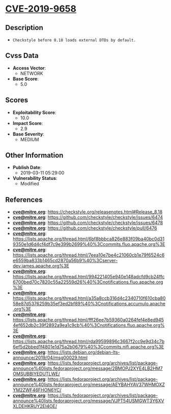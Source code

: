 
# [CVE-2019-9658](https://cve.mitre.org/cgi-bin/cvename.cgi?name=CVE-2019-9658)

## Description

- `Checkstyle before 8.18 loads external DTDs by default.`

## Cvss Data

- **Access Vector**:
  - NETWORK
- **Base Score**:
  - 5.0

## Scores

- **Exploitability Score**:
  - 10.0
- **Impact Score**:
  - 2.9
- **Base Severity**:
  - MEDIUM

## Other Information

- **Publish Date**:
  - 2019-03-11 05:29:00
- **Vulnerability Status**:
  - Modified

## References

- **cve@mitre.org**: https://checkstyle.org/releasenotes.html#Release_8.18
- **cve@mitre.org**: https://github.com/checkstyle/checkstyle/issues/6474
- **cve@mitre.org**: https://github.com/checkstyle/checkstyle/issues/6478
- **cve@mitre.org**: https://github.com/checkstyle/checkstyle/pull/6476
- **cve@mitre.org**: https://lists.apache.org/thread.html/6bf8bbbca826e883f09ba40bc0d319350e1d6d4cf4df7c9e399b2699%40%3Ccommits.fluo.apache.org%3E
- **cve@mitre.org**: https://lists.apache.org/thread.html/7eea10e7be4c21060cb1e79f6524c6e6559ba833b1465cd2870a56b9%40%3Cserver-dev.james.apache.org%3E
- **cve@mitre.org**: https://lists.apache.org/thread.html/994221405e940e148adcfd9cb24ffc6700bed70c7820c55a22559d26%40%3Cnotifications.fluo.apache.org%3E
- **cve@mitre.org**: https://lists.apache.org/thread.html/a35a8ccb316d4c2340710f610cba8058e87d5376259b35ef3ed2bf89%40%3Cnotifications.accumulo.apache.org%3E
- **cve@mitre.org**: https://lists.apache.org/thread.html/fff26ee7b59360a0264fef4e8ed9454ef652db2c39f2892a9ea1c9cb%40%3Cnotifications.fluo.apache.org%3E
- **cve@mitre.org**: https://lists.apache.org/thread.html/rda99599896c3667f2cc9e9d34c7b6ef5d2bbed1f4801e1d75a2b0679%40%3Ccommits.nifi.apache.org%3E
- **cve@mitre.org**: https://lists.debian.org/debian-lts-announce/2019/04/msg00029.html
- **cve@mitre.org**: https://lists.fedoraproject.org/archives/list/package-announce%40lists.fedoraproject.org/message/2BMOPJ2XYE4LB2HM7OMSUBBIYEDUTLWE/
- **cve@mitre.org**: https://lists.fedoraproject.org/archives/list/package-announce%40lists.fedoraproject.org/message/AEYBAHYAV37WHMOXZYM2ZWF46FHON6YC/
- **cve@mitre.org**: https://lists.fedoraproject.org/archives/list/package-announce%40lists.fedoraproject.org/message/VJPT54USMGWT3Y6XVXLDEHKRUY2EI4OE/

